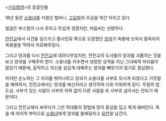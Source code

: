 <[신조협려](%EC%8B%A0%EC%A1%B0%ED%98%91%EB%A0%A4.md)>의 등장인물

18년 동안 [소용녀](%EC%86%8C%EC%9A%A9%EB%85%80.md)를 키웠던 할머니.
[고묘파](%EA%B3%A0%EB%AC%98%ED%8C%8C.md)의 무공을 약간 익히고 있다.

얼굴은 부스럼이 나서 추하고 무섭게 생겼지만, 마음씨는 선량하다.

[전진교](%EC%A0%84%EC%A7%84%EA%B5%90.md)에서 사건을 일으키고 활사인묘 쪽으로 도망쳤던
[양과](%EC%96%91%EA%B3%BC.md)가 옥봉에 쏘여서 중독되자 옥봉꿀을 먹여서 치료해주었다.

그리고 양과를 다시 [전진교](%EC%A0%84%EC%A7%84%EA%B5%90.md)에 데려다주었지만, 전진교의 도사들이 양과를
괴롭히는 것을 보고 양과를 구해주려 한다. 소용녀를 키우면서 냉정한 성격을 지닌 그녀에게 아쉬움이 많았기 때문에, 듬직하고 자신을 살갑게
대해주는 양과를 빼앗기지 않기로 결심했다.

하지만 손노파는 그 자리를 벗어나려고 양과가 소용녀를 사부로 모시게 되었다고 거짓말을 해버려서, 전진교에서는 양과를 배신자라고 생각하여 더욱
미워하게 된다. 무림의 법도상, 사부가 있는 사람이 사부의 허락 없이 다른 사람을 또 사부로 삼아서는 안되기 때문이다.

그리고 전진교에서 싸우다가 그만 학대통의 장법에 맞아 중상을 입고 죽게 돼버린다. 죽을 때 마지막 부탁으로
[소용녀](%EC%86%8C%EC%9A%A9%EB%85%80.md)에게 양과를 돌봐달라고
[유언](%EC%9C%A0%EC%96%B8.md)을 남긴다.

